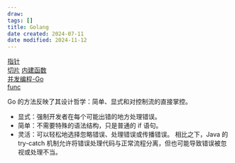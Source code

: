 ```yaml
---
draw:
tags: []
title: Golang
date created: 2024-07-11
date modified: 2024-11-12
---
```


[指针](指针.md)  
[切片](切片.md) [内建函数](内建函数.md)  
[并发编程-Go](并发编程-Go.md)  
[func](func.md)

Go 的方法反映了其设计哲学：简单、显式和对控制流的直接掌控。

- 显式：强制开发者在每个可能出错的地方处理错误。
- 简单：不需要特殊的语法结构，只是普通的 if 语句。
- 灵活：可以轻松地选择忽略错误、处理错误或传播错误。
相比之下，Java 的 try-catch 机制允许将错误处理代码与正常流程分离，但也可能导致错误被忽视或处理不当。
